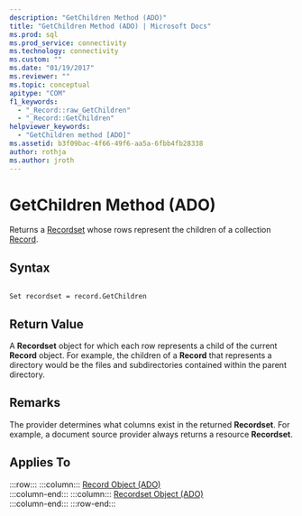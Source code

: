 ```yaml
---
description: "GetChildren Method (ADO)"
title: "GetChildren Method (ADO) | Microsoft Docs"
ms.prod: sql
ms.prod_service: connectivity
ms.technology: connectivity
ms.custom: ""
ms.date: "01/19/2017"
ms.reviewer: ""
ms.topic: conceptual
apitype: "COM"
f1_keywords: 
  - "_Record::raw_GetChildren"
  - "_Record::GetChildren"
helpviewer_keywords: 
  - "GetChildren method [ADO]"
ms.assetid: b3f09bac-4f66-49f6-aa5a-6fbb4fb28338
author: rothja
ms.author: jroth
---
```

# GetChildren Method (ADO)
Returns a [Recordset](../../../ado/reference/ado-api/recordset-object-ado.md) whose rows represent the children of a collection [Record](../../../ado/reference/ado-api/record-object-ado.md).  
  
## Syntax  
  
```  
  
Set recordset = record.GetChildren  
```  
  
## Return Value  
 A **Recordset** object for which each row represents a child of the current **Record** object. For example, the children of a **Record** that represents a directory would be the files and subdirectories contained within the parent directory.  
  
## Remarks  
 The provider determines what columns exist in the returned **Recordset**. For example, a document source provider always returns a resource **Recordset**.  
  
## Applies To  

:::row:::
    :::column:::
        [Record Object (ADO)](../../../ado/reference/ado-api/record-object-ado.md)  
    :::column-end:::
    :::column:::
        [Recordset Object (ADO)](../../../ado/reference/ado-api/recordset-object-ado.md)  
    :::column-end:::
:::row-end:::

